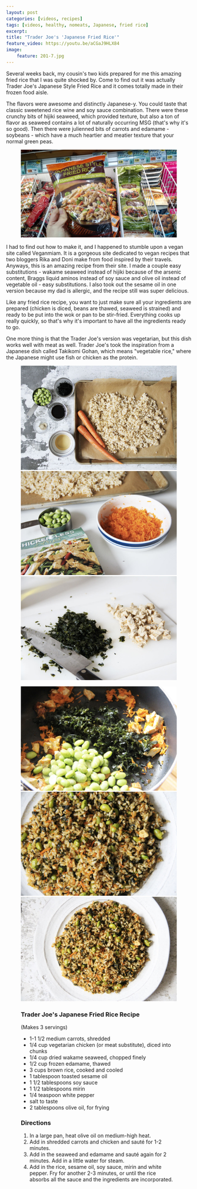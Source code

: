 ```yaml
---
layout: post
categories: [videos, recipes]
tags: [videos, healthy, nomeats, Japanese, fried rice]
excerpt: 
title: "Trader Joe's 'Japanese Fried Rice'" 
feature_video: https://youtu.be/aCGaJ9HLX84
image:
    feature: 201-7.jpg
---
```


Several weeks back, my cousin's two kids prepared for me this amazing fried rice that I was quite shocked by.  Come to find out it was actually Trader Joe's Japanese Style Fried Rice and it comes totally made in their frozen food aisle.

The flavors were awesome and distinctly Japanese-y.  You could taste that classic sweetened rice wine and soy sauce combination.  There were these crunchy bits of hijiki seaweed, which provided texture, but also a ton of flavor as seaweed contains a lot of naturally occurring MSG (that's why it's so good).  Then there were julienned bits of carrots and edamame - soybeans - which have a much heartier and meatier texture that your normal green peas.

<figure>
    <img src="/images/201-8.jpg">

</figure>

I had to find out how to make it, and I happened to stumble upon a vegan site called Veganmiam.  It is a gorgeous site dedicated to vegan recipes that two bloggers Rika and Doni make from food inspired by their travels.  Anyways, this is an amazing recipe from their site.  I made a couple easy substitutions - wakame seaweed instead of hijiki because of the arsenic content, Braggs liquid aminos instead of soy sauce and olive oil instead of vegetable oil - easy substitutions.  I also took out the sesame oil in one version because my dad is allergic, and the recipe still was super delicious.

Like any fried rice recipe, you want to just make sure all your ingredients are prepared (chicken is diced, beans are thawed, seaweed is strained) and ready to be put into the wok or pan to be stir-fried.  Everything cooks up really quickly, so that's why it's important to have all the ingredients ready to go.  

One more thing is that the Trader Joe's version was vegetarian, but this dish works well with meat as well.  Trader Joe's took the inspiration from a Japanese dish called Takikomi Gohan, which means "vegetable rice," where the Japanese might use fish or chicken as the protein.

<figure class="third">
    <img src="/images/201-2.jpg">
    <img src="/images/201-3.jpg">
    <img src="/images/201-4.jpg">
</figure>

<figure class="third">
    <img src="/images/201-5.jpg">
    <img src="/images/201-6.jpg">
    <img src="/images/201-7.jpg">
</figure>

<figure class="ingredients" markdown="1">

### Trader Joe's Japanese Fried Rice Recipe

(Makes 3 servings)

- 1-1 1/2 medium carrots, shredded
- 1/4 cup vegetarian chicken (or meat substitute), diced into chunks
- 1/4 cup dried wakame seaweed, chopped finely
- 1/2 cup frozen edamame, thawed
- 3 cups brown rice, cooked and cooled
- 1 tablespoon toasted sesame oil
- 1 1/2 tablespoons soy sauce
- 1 1/2 tablespoons mirin 
- 1/4 teaspoon white pepper
- salt to taste
- 2 tablespoons olive oil, for frying
 

</figure>
<figure class="directions" markdown="1">

### Directions

1. In a large pan, heat olive oil on medium-high heat.
2. Add in shredded carrots and chicken and sauté for 1-2 minutes.
3. Add in the seaweed and edamame and sauté again for 2 minutes.  Add in a little water for steam.
4. Add in the rice, sesame oil, soy sauce, mirin and white pepper.  Fry for another 2-3 minutes, or until the rice absorbs all the sauce and the ingredients are incorporated. 

</figure>
